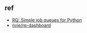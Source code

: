 ## ref

* [RQ: Simple job queues for Python](http://python-rq.org/)
* [nvie/rq-dashboard](https://github.com/nvie/rq-dashboard)

